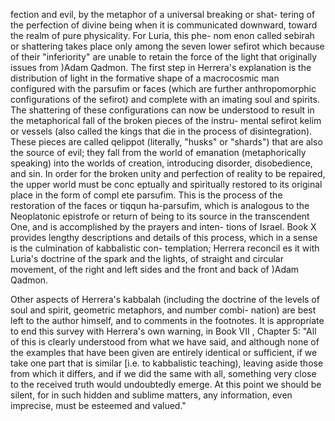 fection and evil, by the metaphor of a universal breaking or shat- tering of the perfection of divine being when it is communicated  downward, toward the realm of pure physicality. For Luria, this phe- nom enon called sebirah or shattering takes place only among the  seven lower sefirot which because of their "inferiority" are unable to retain the force of the light that originally issues from )Adam Qadmon. The first step in Herrera's explanation is the distribution of light in the formative shape of a macrocosmic man configured with the parsufim or faces (which are further anthropomorphic configurations of the sefirot) and complete with an imating soul and spirits. The shattering of these configurations can now be understood  to result in the metaphorical fall of the broken pieces of the instru- mental sefirot kelim or vessels (also called the kings that die in the  process of disintegration). These pieces are called qelippot (literally, "husks" or "shards") that are also the source of evil; they fall from the world of emanation (metaphorically speaking) into the worlds of creation, introducing disorder, disobedience, and sin. In order for the broken unity and perfection of reality to be repaired, the upper world must be conc eptually and spiritually restored to its original place in the form of compl ete parsufim. This is the process of the restoration of the faces or tiqqun ha-parsufim, which is analogous to the Neoplatonic epistrofe or return of being to its source in the  transcendent One, and is accomplished by the prayers and inten- tions of Israel. Book X provides lengthy descriptions and details of  this process, which in a sense is the culmination of kabbalistic con- templation; Herrera reconcil es it with Luria's doctrine of the spark  and the lights, of straight and circular movement, of the right and left sides and the front and back of )Adam Qadmon.

Other aspects of Herrera's kabbalah (including the doctrine of the  levels of soul and spirit, geometric metaphors, and number combi- nation) are best left to the author himself, and to comments in the  footnotes. It is appropriate to end this survey with Herrera's own warning, in Book VII , Chapter 5: "All of this is clearly understood from what we have said, and although none of the examples that have been given are entirely identical or sufficient, if we take one part that is similar [i.e. to kabbalistic teaching), leaving aside those from which it differs, and if we did the same with all, something very close to the received truth would undoubtedly emerge. At this point we should be silent, for in such hidden and sublime matters, any information, even imprecise, must be esteemed and valued."
